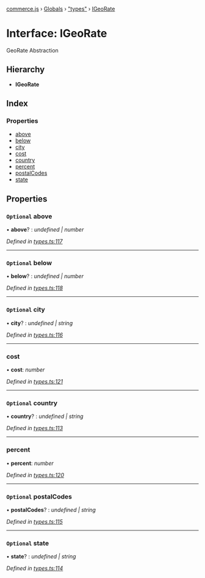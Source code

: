 [commerce.js](../README.md) › [Globals](../globals.md) › ["types"](../modules/_types_.md) › [IGeoRate](_types_.igeorate.md)

# Interface: IGeoRate

GeoRate Abstraction

## Hierarchy

* **IGeoRate**

## Index

### Properties

* [above](_types_.igeorate.md#optional-above)
* [below](_types_.igeorate.md#optional-below)
* [city](_types_.igeorate.md#optional-city)
* [cost](_types_.igeorate.md#cost)
* [country](_types_.igeorate.md#optional-country)
* [percent](_types_.igeorate.md#percent)
* [postalCodes](_types_.igeorate.md#optional-postalcodes)
* [state](_types_.igeorate.md#optional-state)

## Properties

### `Optional` above

• **above**? : *undefined | number*

*Defined in [types.ts:117](https://github.com/hanzoai/commerce.js/blob/16d65ef/src/types.ts#L117)*

___

### `Optional` below

• **below**? : *undefined | number*

*Defined in [types.ts:118](https://github.com/hanzoai/commerce.js/blob/16d65ef/src/types.ts#L118)*

___

### `Optional` city

• **city**? : *undefined | string*

*Defined in [types.ts:116](https://github.com/hanzoai/commerce.js/blob/16d65ef/src/types.ts#L116)*

___

###  cost

• **cost**: *number*

*Defined in [types.ts:121](https://github.com/hanzoai/commerce.js/blob/16d65ef/src/types.ts#L121)*

___

### `Optional` country

• **country**? : *undefined | string*

*Defined in [types.ts:113](https://github.com/hanzoai/commerce.js/blob/16d65ef/src/types.ts#L113)*

___

###  percent

• **percent**: *number*

*Defined in [types.ts:120](https://github.com/hanzoai/commerce.js/blob/16d65ef/src/types.ts#L120)*

___

### `Optional` postalCodes

• **postalCodes**? : *undefined | string*

*Defined in [types.ts:115](https://github.com/hanzoai/commerce.js/blob/16d65ef/src/types.ts#L115)*

___

### `Optional` state

• **state**? : *undefined | string*

*Defined in [types.ts:114](https://github.com/hanzoai/commerce.js/blob/16d65ef/src/types.ts#L114)*

